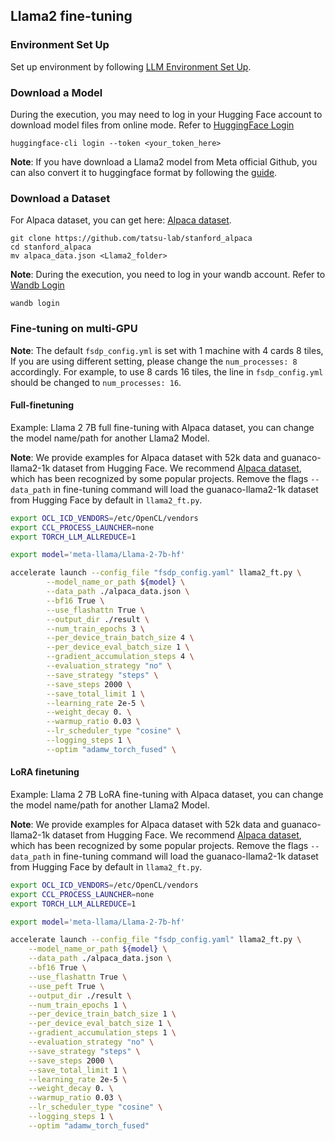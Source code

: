 ## Llama2 fine-tuning

### Environment Set Up
Set up environment by following [LLM Environment Set Up](../../README.md).

### Download a Model
During the execution, you may need to log in your Hugging Face account to download model files from online mode. Refer to [HuggingFace Login](https://huggingface.co/docs/huggingface_hub/quick-start#login)

```
huggingface-cli login --token <your_token_here>
```

**Note**: If you have download a Llama2 model from Meta official Github, you can also convert it to huggingface format by following the [guide](https://huggingface.co/docs/transformers/main/en/model_doc/llama2#usage-tips).

### Download a Dataset

For Alpaca dataset, you can get here: [Alpaca dataset](https://github.com/tatsu-lab/stanford_alpaca/blob/main/alpaca_data.json).
```
git clone https://github.com/tatsu-lab/stanford_alpaca
cd stanford_alpaca
mv alpaca_data.json <Llama2_folder>
```


**Note**: During the execution, you need to log in your wandb account. Refer to [Wandb Login](https://docs.wandb.ai/ref/cli/wandb-login)
```
wandb login
```

### Fine-tuning on multi-GPU

**Note**:
The default `fsdp_config.yml` is set with 1 machine with 4 cards 8 tiles, If you are using different setting, please change the `num_processes: 8` accordingly. For example, to use 8 cards 16 tiles, the line in `fsdp_config.yml` should be changed to `num_processes: 16`.

#### Full-finetuning 


Example: Llama 2 7B full fine-tuning with Alpaca dataset, you can change the model name/path for another Llama2 Model.


**Note**:
We provide examples for Alpaca dataset with 52k data and guanaco-llama2-1k dataset from Hugging Face. We recommend [Alpaca dataset](#download-a-dataset), which has been recognized by some popular projects.
Remove the flags `--data_path` in fine-tuning command will load the guanaco-llama2-1k dataset from Hugging Face by default in `llama2_ft.py`.



```bash
export OCL_ICD_VENDORS=/etc/OpenCL/vendors
export CCL_PROCESS_LAUNCHER=none
export TORCH_LLM_ALLREDUCE=1

export model='meta-llama/Llama-2-7b-hf'

accelerate launch --config_file "fsdp_config.yaml" llama2_ft.py \
        --model_name_or_path ${model} \
        --data_path ./alpaca_data.json \
        --bf16 True \
        --use_flashattn True \
        --output_dir ./result \
        --num_train_epochs 3 \
        --per_device_train_batch_size 4 \
        --per_device_eval_batch_size 1 \
        --gradient_accumulation_steps 4 \
        --evaluation_strategy "no" \
        --save_strategy "steps" \
        --save_steps 2000 \
        --save_total_limit 1 \
        --learning_rate 2e-5 \
        --weight_decay 0. \
        --warmup_ratio 0.03 \
        --lr_scheduler_type "cosine" \
        --logging_steps 1 \
        --optim "adamw_torch_fused" \
```


#### LoRA finetuning

Example: Llama 2 7B LoRA fine-tuning with Alpaca dataset, you can change the model name/path for another Llama2 Model.

**Note**:
We provide examples for Alpaca dataset with 52k data and guanaco-llama2-1k dataset from Hugging Face. We recommend [Alpaca dataset](#download-a-dataset), which has been recognized by some popular projects.
Remove the flags `--data_path` in fine-tuning command will load the guanaco-llama2-1k dataset from Hugging Face by default in `llama2_ft.py`.


```bash
export OCL_ICD_VENDORS=/etc/OpenCL/vendors
export CCL_PROCESS_LAUNCHER=none
export TORCH_LLM_ALLREDUCE=1

export model='meta-llama/Llama-2-7b-hf'

accelerate launch --config_file "fsdp_config.yaml" llama2_ft.py \
    --model_name_or_path ${model} \
    --data_path ./alpaca_data.json \
    --bf16 True \
    --use_flashattn True \
    --use_peft True \
    --output_dir ./result \
    --num_train_epochs 1 \
    --per_device_train_batch_size 1 \
    --per_device_eval_batch_size 1 \
    --gradient_accumulation_steps 1 \
    --evaluation_strategy "no" \
    --save_strategy "steps" \
    --save_steps 2000 \
    --save_total_limit 1 \
    --learning_rate 2e-5 \
    --weight_decay 0. \
    --warmup_ratio 0.03 \
    --lr_scheduler_type "cosine" \
    --logging_steps 1 \
    --optim "adamw_torch_fused"
```
